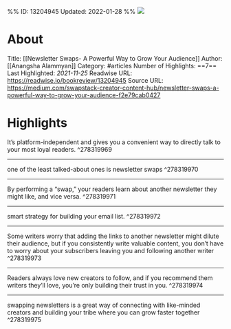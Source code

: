 %%
ID: 13204945
Updated: 2022-01-28
%%
![](https://readwise-assets.s3.amazonaws.com/static/images/article2.74d541386bbf.png)

# About
Title: [[Newsletter Swaps- A Powerful Way to Grow Your Audience]]
Author: [[Anangsha Alammyan]]
Category: #articles
Number of Highlights: ==7==
Last Highlighted: *2021-11-25*
Readwise URL: https://readwise.io/bookreview/13204945
Source URL: https://medium.com/swapstack-creator-content-hub/newsletter-swaps-a-powerful-way-to-grow-your-audience-f2e79cab0427


# Highlights 
It’s platform-independent and gives you a convenient way to directly talk to your most loyal readers.  ^278319969

---

one of the least talked-about ones is newsletter swaps  ^278319970

---

By performing a “swap,” your readers learn about another newsletter they might like, and vice versa.  ^278319971

---

smart strategy for building your email list.  ^278319972

---

Some writers worry that adding the links to another newsletter might dilute their audience, but if you consistently write valuable content, you don’t have to worry about your subscribers leaving you and following another writer  ^278319973

---

Readers always love new creators to follow, and if you recommend them writers they’ll love, you’re only building their trust in you.  ^278319974

---

swapping newsletters is a great way of connecting with like-minded creators and building your tribe where you can grow faster together  ^278319975

